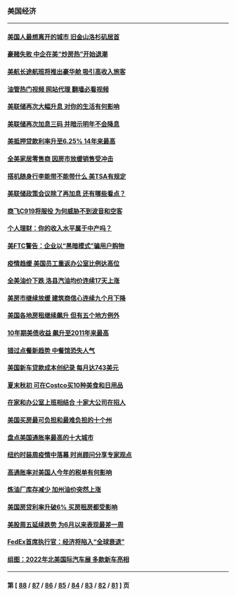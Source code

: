 ### 美国经济
---
#### [美国人最想离开的城市 旧金山洛杉矶居首](../../pages/ncid1078158/n13830091.md?09222045) 
#### [豪赌失败 中企在美“炒房热”开始退潮](../../pages/ncid1078158/n13829886.md?09222045) 
#### [美航长途航班将推出豪华舱 吸引高收入旅客](../../pages/ncid1078158/n13829885.md?09222045) 
#### [油管热门视频 网站代理 翻墙必看视频](http://209.222.30.114:81/youtube.html?09222045)
#### [美联储再次大幅升息 对你的生活有何影响](../../pages/ncid1078158/n13829901.md?09222045) 
#### [美联储再次加息三码 并暗示明年不会降息](../../pages/ncid1078158/n13829849.md?09222045) 
#### [美抵押贷款利率升至6.25% 14年来最高](../../pages/ncid1078158/n13829753.md?09222045) 
#### [全美家居零售商 因房市放缓销售受冲击](../../pages/ncid1078158/n13829392.md?09222045) 
#### [搭机随身行李能带不能带什么 美TSA有规定](../../pages/ncid1078158/n13829221.md?09222045) 
#### [美联储政策会议除了再加息 还有哪些看点？](../../pages/ncid1078158/n13829225.md?09222045) 
#### [商飞C919将服役 为何威胁不到波音和空客](../../pages/ncid1078158/n13829235.md?09222045) 
#### [个人理财：你的收入水平属于中产吗？](../../pages/ncid1078158/n13828955.md?09222045) 
#### [美FTC警告：企业以“黑暗模式”骗用户购物](../../pages/ncid1078158/n13828597.md?09222045) 
#### [疫情趋缓 美国员工重返办公室比例达高位](../../pages/ncid1078158/n13828548.md?09222045) 
#### [全美油价下跌 洛县汽油均价连续17天上涨](../../pages/ncid1078158/n13828585.md?09222045) 
#### [美房市继续放缓 建筑商信心连续九个月下降](../../pages/ncid1078158/n13828456.md?09222045) 
#### [美国各地房租继续飙升 但有五个地方例外](../../pages/ncid1078158/n13828487.md?09222045) 
#### [10年期美债收益 飙升至2011年来最高](../../pages/ncid1078158/n13828540.md?09222045) 
#### [错过点餐新趋势 中餐馆恐失人气](../../pages/ncid1078158/n13828552.md?09222045) 
#### [美国新车贷款成本创纪录 每月达743美元](../../pages/ncid1078158/n13827951.md?09222045) 
#### [夏末秋初 可在Costco买10种美食和日用品](../../pages/ncid1078158/n13822910.md?09222045) 
#### [在家和办公室上班相结合 十家大公司在招人](../../pages/ncid1078158/n13826252.md?09222045) 
#### [美国买房最可负担和最难负担的十个州](../../pages/ncid1078158/n13826858.md?09222045) 
#### [盘点美国通胀率最高的十大城市](../../pages/ncid1078158/n13827386.md?09222045) 
#### [纽约时装周疫情中落幕 时尚顾问分享专家观点](../../pages/ncid1078158/n13827034.md?09222045) 
#### [高通胀率对美国人今年的税单有何影响](../../pages/ncid1078158/n13826890.md?09222045) 
#### [炼油厂库存减少 加州油价突然上涨](../../pages/ncid1078158/n13826948.md?09222045) 
#### [美国房贷利率升破6% 买房租房都受影响](../../pages/ncid1078158/n13826942.md?09222045) 
#### [美股周五延续跌势 为6月以来表现最差一周](../../pages/ncid1078158/n13826880.md?09222045) 
#### [FedEx首席执行官：经济将陷入“全球衰退”](../../pages/ncid1078158/n13826861.md?09222045) 
#### [组图：2022年北美国际汽车展 多款新车亮相](../../pages/ncid1078158/n13826448.md?09222045) 

---
#### 第 [ [88](./88.md?09222045) / [87](./87.md?09222045) / [86](./86.md?09222045) / [85](./85.md?09222045) / [84](./84.md?09222045) / [83](./83.md?09222045) / [82](./82.md?09222045) / [81](./81.md?09222045) ] 页
